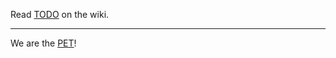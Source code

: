 Read [TODO](http://code.google.com/p/robopet/wiki/TODO) on the wiki.


---


We are the [PET](http://inf.ufrgs.br/pet/)!